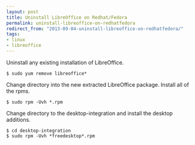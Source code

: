 ```yaml
---
layout: post
title: Uninstall LibreOffice on Redhat/Fedora
permalink: uninstall-libreoffice-on-redhatfedora
redirect_from: "2013-09-04-uninstall-libreoffice-on-redhatfedora/"
tags:
- linux
- libreoffice
---
```


Uninstall any existing installation of LibreOffice.

	$ sudo yum remove libreoffice*

Change directory into the new extracted LibreOffice package.
Install all of the rpms.

	$ sudo rpm -Uvh *.rpm

Change directory to the desktop-integration and install the desktop additions.

	$ cd desktop-integration
	$ sudo rpm -Uvh *freedesktop*.rpm
